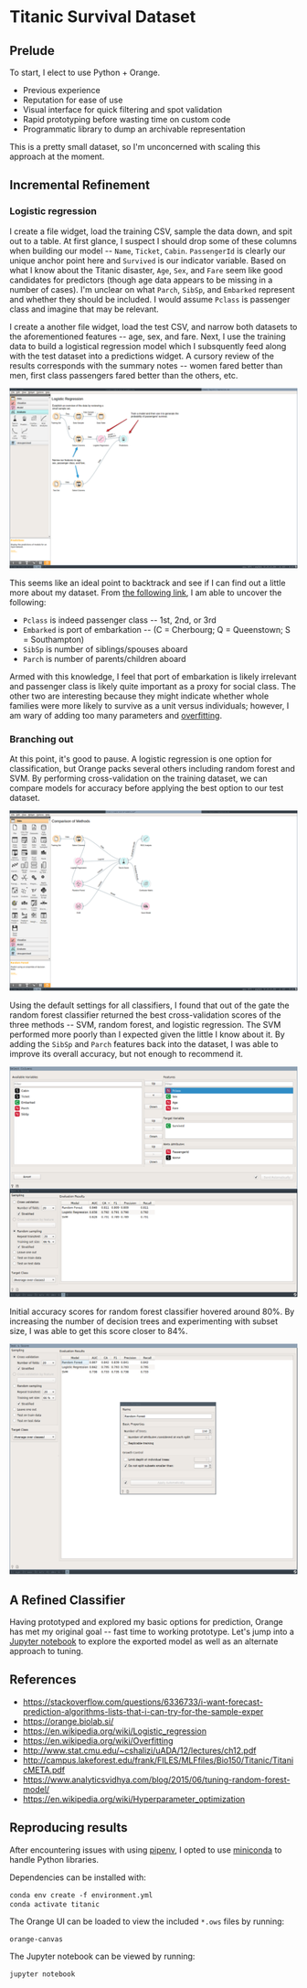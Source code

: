 # Titanic Survival Dataset

## Prelude

To start, I elect to use Python + Orange.

- Previous experience
- Reputation for ease of use
- Visual interface for quick filtering and spot validation
- Rapid prototyping before wasting time on custom code
- Programmatic library to dump an archivable representation

This is a pretty small dataset, so I'm unconcerned with scaling this approach at the moment.

## Incremental Refinement

### Logistic regression

I create a file widget, load the training CSV, sample the data down, and spit out to a table. At
first glance, I suspect I should drop some of these columns when building our model -- `Name`,
`Ticket`, `Cabin`. `PassengerId` is clearly our unique anchor point here and `Survived` is our
indicator variable. Based on what I know about the Titanic disaster, `Age`, `Sex`, and `Fare` seem
like good candidates for predictors (though age data appears to be missing in a number of cases).
I'm unclear on what `Parch`, `SibSp`,  and `Embarked` represent and whether they should be included.
I would assume `Pclass` is passenger class and imagine that may be relevant.

I create a another file widget, load the test CSV, and narrow both datasets to the aforementioned
features -- age, sex, and fare. Next, I use the training data to build a logistical regression model
which I subsquently feed along with the test dataset into a predictions widget. A cursory review of
the results corresponds with the summary notes -- women fared better than men, first class
passengers fared better than the others, etc.

![First attempt](images/orange-logistic-regression.png)

This seems like an ideal point to backtrack and see if I can find out a little more about my
dataset. From [the following link][titanic-meta], I am able to uncover the following:

- `Pclass` is indeed passenger class -- 1st, 2nd, or 3rd
- `Embarked` is port of embarkation -- (C = Cherbourg; Q = Queenstown; S = Southampton)
- `SibSp` is number of siblings/spouses aboard
- `Parch` is number of parents/children aboard

Armed with this knowledge, I feel that port of embarkation is likely irrelevant and passenger class
is likely quite important as a proxy for social class. The other two are interesting because they
might indicate whether whole families were more likely to survive as a unit versus individuals;
however, I am wary of adding too many parameters and [overfitting][overfitting].

### Branching out

At this point, it's good to pause. A logistic regression is one option for classification, but
Orange packs several others including random forest and SVM. By performing cross-validation on the
training dataset, we can compare models for accuracy before applying the best option to our test
dataset.

![Model comparison](images/orange-comparison.png)

Using the default settings for all classifiers, I found that out of the gate the random forest
classifier returned the best cross-validation scores of the three methods -- SVM, random forest, and
logistic regression. The SVM performed more poorly than I expected given the little I know about it.
By adding the `SibSp` and `Parch` features back into the dataset, I was able to improve its overall
accuracy, but not enough to recommend it. 

![Test and score](images/test-and-score.png)

Initial accuracy scores for random forest classifier hovered around 80%. By increasing the number
of decision trees and experimenting with subset size, I was able to get this score closer to 84%.

![Tuned random forest](images/tuned-random-forest.png)

## A Refined Classifier

Having prototyped and explored my basic options for prediction, Orange has met my original goal --
fast time to working prototype. Let's jump into a [Jupyter notebook](titanic.ipynb) to explore the
exported model as well as an alternate approach to tuning.

## References

- https://stackoverflow.com/questions/6336733/i-want-forecast-prediction-algorithms-lists-that-i-can-try-for-the-sample-exper
- https://orange.biolab.si/
- https://en.wikipedia.org/wiki/Logistic_regression
- https://en.wikipedia.org/wiki/Overfitting
- http://www.stat.cmu.edu/~cshalizi/uADA/12/lectures/ch12.pdf
- http://campus.lakeforest.edu/frank/FILES/MLFfiles/Bio150/Titanic/TitanicMETA.pdf
- https://www.analyticsvidhya.com/blog/2015/06/tuning-random-forest-model/
- https://en.wikipedia.org/wiki/Hyperparameter_optimization 

## Reproducing results

After encountering issues with using [pipenv][pipenv], I opted to use [miniconda](https://docs.conda.io/en/latest/miniconda.html) to handle Python libraries.

Dependencies can be installed with:

```
conda env create -f environment.yml
conda activate titanic
```

The Orange UI can be loaded to view the included `*.ows` files by running:

```
orange-canvas
```

The Jupyter notebook can be viewed by running:

```
jupyter notebook
```

[titanic-meta]: http://campus.lakeforest.edu/frank/FILES/MLFfiles/Bio150/Titanic/TitanicMETA.pdf
[overfitting]: https://en.wikipedia.org/wiki/Overfitting
[pipenv]: https://docs.pipenv.org/en/latest/
